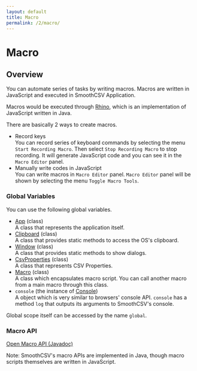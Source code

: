 ```yaml
---
layout: default
title: Macro
permalink: /2/macro/
---
```

 
Macro
=========

## Overview

You can automate series of tasks by writing macros.
Macros are written in JavaScript and executed in SmoothCSV Application.

Macros would be executed through [Rhino](https://www.mozilla.org/rhino/), which is an implementation of JavaScript written in Java.

There are basically 2 ways to create macros.

- Record keys  
  You can record series of keyboard commands by selecting the menu `Start Recording Macro`.
  Then select `Stop Recording Macro` to stop recording. It will generate JavaScript code and you can see it in the `Macro Editor` panel.
- Manually write codes in JavaScript  
  You can write macros in `Macro Editor` panel. `Macro Editor` panel will be shown by selecting the menu `Toggle Macro Tools`.


### Global Variables

You can use the following global variables.

- [App](/macro_api/com/smoothcsv/core/macro/api/App.html) (class)  
  A class that represents the application itself.
- [Clipboard](/macro_api/com/smoothcsv/core/macro/api/Clipboard.html) (class)  
  A class that provides static methods to access the OS's clipboard.
- [Window](/macro_api/com/smoothcsv/core/macro/api/Window.html) (class)  
  A class that provides static methods to show dialogs.
- [CsvProperties](/macro_api/com/smoothcsv/core/macro/api/CsvProperties.html) (class)  
  A class that represents CSV Properties.
- [Macro](/macro_api/com/smoothcsv/core/macro/api/Macro.html) (class)  
  A class which encapsulates macro script. You can call another macro from a main macro through this class.
- `console` (the instance of [Console](/macro_api/com/smoothcsv/core/macro/api/Console.html))  
  A object which is very similar to browsers' console API. `console` has a method `log` that outputs its arguments to SmoothCSV's console.

Global scope itself can be accessed by the name `global`.

### Macro API

<a href="/macro_api/" target="_blank">Open Macro API (Javadoc)</a>

Note: SmoothCSV's macro APIs are implemented in Java, though macro scripts themselves are written in JavaScript.
